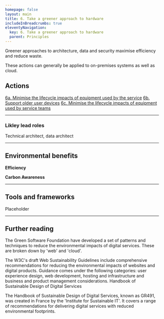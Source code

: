 ```yaml
---
homepage: false
layout: main
title: 6. Take a greener approach to hardware
includeInBreadcrumbs: true
eleventyNavigation:
  key: 6. Take a greener approach to hardware
  parent: Principles
---
```


Greener approaches to architecture, data and security maximise efficiency and reduce waste.

<div class="govuk-inset-text app-wcag-callout">
  <p class="govuk-body">These actions can generally be applied to on-premises systems as well as cloud.</p>
</div>

## Actions
[6a. Minimise the lifecycle impacts of equipment used by the service](/principles/actions/8a-use-data-to-inform-technology-choices-from-the-start)
[6b. Support older user devices](/principles/actions/8b-use-sustainable-design-patterns)
[6c. Minimise the lifecycle impacts of equipment used by service teams](/principles/actions/8c-build-and-reuse-common-components)

* * *

### Likley lead roles

Technical architect, data architect

* * *

## Environmental benefits

<p class="govuk-body"><strong class="govuk-tag">
  Efficiency
</strong></p>
<p class="govuk-body"><strong class="govuk-tag">
  Carbon Awareness
</strong></p>

* * *

## Tools and frameworks

Placeholder

* * *

## Further reading

The Green Software Foundation have developed a set of patterns and techniques to reduce the environmental impacts of digital services. These are broken down by 'web' and 'cloud'.

The W3C's draft Web Sustainability Guidelines include comprehensive recommendations for reducing the environmental impacts of websites and digital products. Guidance comes under the following categories: user experience design, web development, hosting and infrastructure and business and product management considerations.
Handbook of Sustainable Design of Digital Services

The Handbook of Sustainable Design of Digital Services, known as GR491, was created in France by the 'Institute for Sustainable IT'. It covers a range of recommendations for delivering digital services with reduced environmental footprints.



